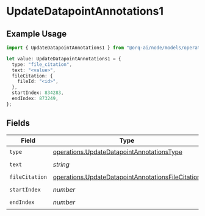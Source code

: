 # UpdateDatapointAnnotations1

## Example Usage

```typescript
import { UpdateDatapointAnnotations1 } from "@orq-ai/node/models/operations";

let value: UpdateDatapointAnnotations1 = {
  type: "file_citation",
  text: "<value>",
  fileCitation: {
    fileId: "<id>",
  },
  startIndex: 834283,
  endIndex: 873249,
};
```

## Fields

| Field                                                                                                                  | Type                                                                                                                   | Required                                                                                                               | Description                                                                                                            |
| ---------------------------------------------------------------------------------------------------------------------- | ---------------------------------------------------------------------------------------------------------------------- | ---------------------------------------------------------------------------------------------------------------------- | ---------------------------------------------------------------------------------------------------------------------- |
| `type`                                                                                                                 | [operations.UpdateDatapointAnnotationsType](../../models/operations/updatedatapointannotationstype.md)                 | :heavy_check_mark:                                                                                                     | N/A                                                                                                                    |
| `text`                                                                                                                 | *string*                                                                                                               | :heavy_check_mark:                                                                                                     | N/A                                                                                                                    |
| `fileCitation`                                                                                                         | [operations.UpdateDatapointAnnotationsFileCitation](../../models/operations/updatedatapointannotationsfilecitation.md) | :heavy_check_mark:                                                                                                     | N/A                                                                                                                    |
| `startIndex`                                                                                                           | *number*                                                                                                               | :heavy_check_mark:                                                                                                     | N/A                                                                                                                    |
| `endIndex`                                                                                                             | *number*                                                                                                               | :heavy_check_mark:                                                                                                     | N/A                                                                                                                    |